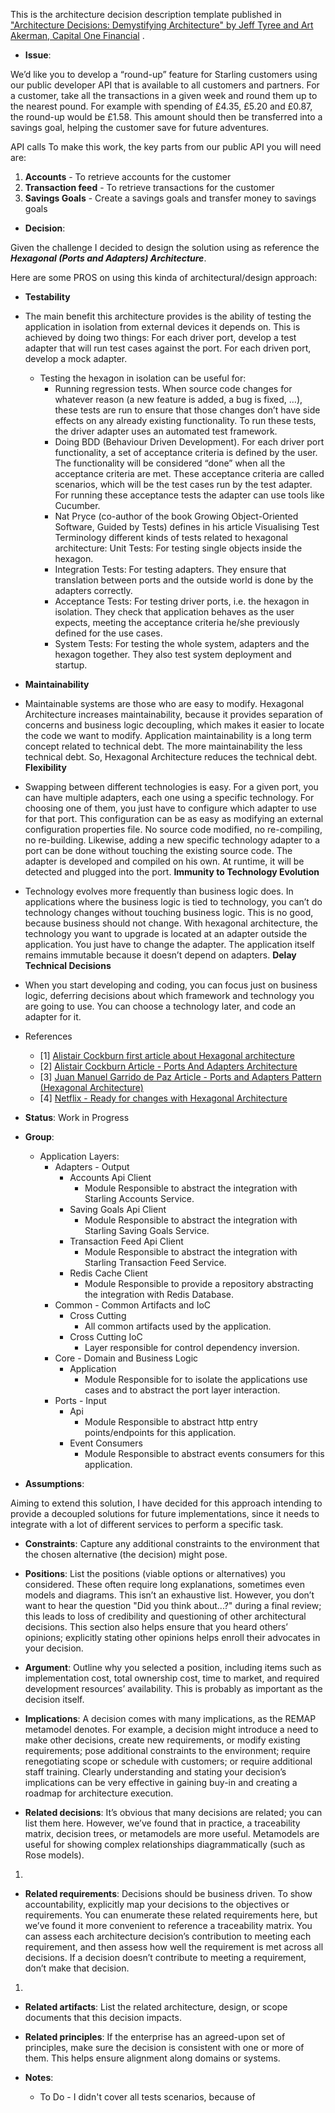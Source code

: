 This is the architecture decision description template published
in ["Architecture Decisions: Demystifying Architecture" by Jeff Tyree and Art Akerman, Capital One Financial](https://www.utdallas.edu/~chung/SA/zz-Impreso-architecture_decisions-tyree-05.pdf)
.

* **Issue**:

We’d like you to develop a “round-up” feature for Starling customers using our public developer API
that is available to all customers and partners.
For a customer, take all the transactions in a given week and round them up to the nearest pound.
For example with spending of £4.35, £5.20 and £0.87, the round-up would be £1.58. This amount should
then be transferred into a savings goal, helping the customer save for future adventures.

API calls
To make this work, the key parts from our public API you will need are:

1. **Accounts** - To retrieve accounts for the customer
2. **Transaction feed** - To retrieve transactions for the customer
3. **Savings Goals** - Create a savings goals and transfer money to savings goals

* **Decision**:

Given the challenge I decided to design the solution using as reference the **_Hexagonal (Ports and
Adapters) Architecture_**.

Here are some PROS on using this kinda of architectural/design approach:

* **Testability**

* The main benefit this architecture provides is the ability of testing the application in
  isolation from external devices it depends on. This is achieved by doing two things:
  For each driver port, develop a test adapter that will run test cases against the port.
  For each driven port, develop a mock adapter.

    * Testing the hexagon in isolation can be useful for:
        * Running regression tests. When source code changes for whatever reason (a new feature is
          added, a bug is fixed, …), these tests are run to ensure that those changes don’t have
          side effects
          on any already existing functionality. To run these tests, the driver adapter uses an
          automated
          test framework.
        * Doing BDD (Behaviour Driven Development). For each driver port functionality, a set of
          acceptance criteria is defined by the user. The functionality will be considered “done”
          when all the
          acceptance criteria are met. These acceptance criteria are called scenarios, which will be
          the test
          cases run by the test adapter. For running these acceptance tests the adapter can use
          tools like
          Cucumber.
        * Nat Pryce (co-author of the book Growing Object-Oriented Software, Guided by Tests)
          defines in his article Visualising Test Terminology different kinds of tests related to
          hexagonal
          architecture:
          Unit Tests: For testing single objects inside the hexagon.
        * Integration Tests: For testing adapters. They ensure that translation between ports and
          the outside world is done by the adapters correctly.
        * Acceptance Tests: For testing driver ports, i.e. the hexagon in isolation. They check that
          application behaves as the user expects, meeting the acceptance criteria he/she previously
          defined for the use cases.
        * System Tests: For testing the whole system, adapters and the hexagon together. They also
          test system deployment and startup.

* **Maintainability**

* Maintainable systems are those who are easy to modify. Hexagonal Architecture increases
  maintainability, because it provides separation of concerns and business logic decoupling,
  which makes it easier to locate the code we want to modify. Application maintainability is a
  long term concept related to technical debt. The more maintainability the less technical debt.
  So, Hexagonal Architecture reduces the technical debt.
  **Flexibility**
* Swapping between different technologies is easy. For a given port, you can have multiple
  adapters, each one using a specific technology. For choosing one of them, you just have to
  configure which adapter to use for that port. This configuration can be as easy as modifying
  an external configuration properties file. No source code modified, no re-compiling, no
  re-building.
  Likewise, adding a new specific technology adapter to a port can be done without touching the
  existing source code. The adapter is developed and compiled on his own. At runtime, it will be
  detected and plugged into the port.
  **Immunity to Technology Evolution**
* Technology evolves more frequently than business logic does. In applications where the
  business logic is tied to technology, you can’t do technology changes without touching
  business logic. This is no good, because business should not change.
  With hexagonal architecture, the technology you want to upgrade is located at an adapter
  outside the application. You just have to change the adapter. The application itself remains
  immutable because it doesn’t depend on adapters.
  **Delay Technical Decisions**
* When you start developing and coding, you can focus just on business logic, deferring
  decisions about which framework and technology you are going to use. You can choose a
  technology later, and code an adapter for it.

* References
    * [1] [Alistair Cockburn first article about Hexagonal architecture](https://archive.ph/5j2NI#selection-41.0-183.17)
    * [2] [Alistair Cockburn Article - Ports And Adapters Architecture](http://wiki.c2.com/?PortsAndAdaptersArchitecture)
    * [3] [Juan Manuel Garrido de Paz Article - Ports and Adapters Pattern (Hexagonal Architecture)](https://jmgarridopaz.github.io/content/hexagonalarchitecture.html#tc6-2-3)
    * [4] [Netflix - Ready for changes with Hexagonal Architecture](https://netflixtechblog.com/ready-for-changes-with-hexagonal-architecture-b315ec967749)


* **Status**: Work in Progress 

* **Group**:

    * Application Layers:
        * Adapters - Output
            * Accounts Api Client
                * Module Responsible to abstract the integration with Starling Accounts Service.
            * Saving Goals Api Client
                * Module Responsible to abstract the integration with Starling Saving Goals Service.
            * Transaction Feed Api Client
                * Module Responsible to abstract the integration with Starling Transaction Feed
                  Service.
            * Redis Cache Client
                * Module Responsible to provide a repository abstracting the integration with Redis
                  Database.
        * Common - Common Artifacts and IoC
            * Cross Cutting
                * All common artifacts used by the application.
            * Cross Cutting IoC
                * Layer responsible for control dependency inversion.
        * Core - Domain and Business Logic
            * Application
                * Module Responsible for to isolate the applications use cases and to abstract the
                  port layer interaction.
        * Ports - Input
            * Api
                * Module Responsible to abstract http entry points/endpoints for this application.
            * Event Consumers
                * Module Responsible to abstract events consumers for this application.

* **Assumptions**:

Aiming to extend this solution, I have decided for this approach intending to provide a decoupled
solutions for future implementations, since it needs to integrate with a lot of different services
to perform a specific task.

* **Constraints**: Capture any additional constraints to the environment that the chosen
  alternative (the decision) might pose.

* **Positions**: List the positions (viable options or alternatives) you considered. These often
  require long explanations, sometimes even models and diagrams. This isn’t an exhaustive list.
  However, you don’t want to hear the question "Did you think about...?" during a final review; this
  leads to loss of credibility and questioning of other architectural decisions. This section also
  helps ensure that you heard others’ opinions; explicitly stating other opinions helps enroll their
  advocates in your decision.

* **Argument**: Outline why you selected a position, including items such as implementation cost,
  total ownership cost, time to market, and required development resources’ availability. This is
  probably as important as the decision itself.

* **Implications**: A decision comes with many implications, as the REMAP metamodel denotes. For
  example, a decision might introduce a need to make other decisions, create new requirements, or
  modify existing requirements; pose additional constraints to the environment; require
  renegotiating scope or schedule with customers; or require additional staff training. Clearly
  understanding and stating your decision’s implications can be very effective in gaining buy-in and
  creating a roadmap for architecture execution.

* **Related decisions**: It’s obvious that many decisions are related; you can list them here.
  However, we’ve found that in practice, a traceability matrix, decision trees, or metamodels are
  more useful. Metamodels are useful for showing complex relationships diagrammatically (such as
  Rose models).

1.

* **Related requirements**: Decisions should be business driven. To show accountability, explicitly
  map your decisions to the objectives or requirements. You can enumerate these related requirements
  here, but we’ve found it more convenient to reference a traceability matrix. You can assess each
  architecture decision’s contribution to meeting each requirement, and then assess how well the
  requirement is met across all decisions. If a decision doesn’t contribute to meeting a
  requirement, don’t make that decision.

1.

* **Related artifacts**: List the related architecture, design, or scope documents that this
  decision impacts.

* **Related principles**: If the enterprise has an agreed-upon set of principles, make sure the
  decision is consistent with one or more of them. This helps ensure alignment along domains or
  systems.

* **Notes**:
    * To Do - I didn't cover all tests scenarios, because of 

